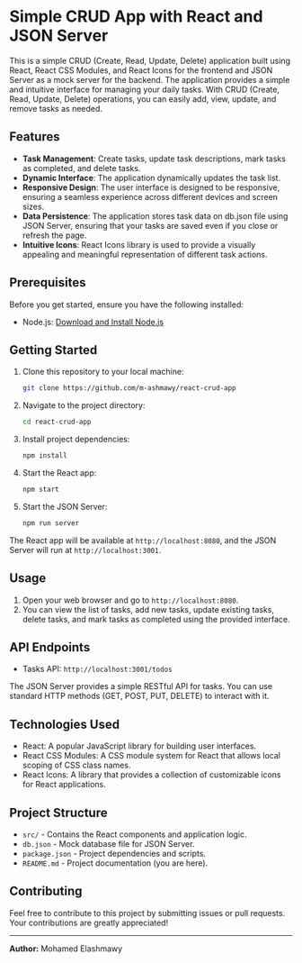 # Simple CRUD App with React and JSON Server

This is a simple CRUD (Create, Read, Update, Delete) application built using React, React CSS Modules, and React Icons for the frontend and JSON Server as a mock server for the backend. The application provides a simple and intuitive interface for managing your daily tasks. With CRUD (Create, Read, Update, Delete) operations, you can easily add, view, update, and remove tasks as needed.

## Features

- **Task Management**: Create tasks, update task descriptions, mark tasks as completed, and delete tasks.
- **Dynamic Interface**: The application dynamically updates the task list.
- **Responsive Design**: The user interface is designed to be responsive, ensuring a seamless experience across different devices and screen sizes.
- **Data Persistence**: The application stores task data on db.json file using JSON Server, ensuring that your tasks are saved even if you close or refresh the page.
- **Intuitive Icons**: React Icons library is used to provide a visually appealing and meaningful representation of different task actions.

## Prerequisites

Before you get started, ensure you have the following installed:

- Node.js: [Download and Install Node.js](https://nodejs.org/)

## Getting Started

1. Clone this repository to your local machine:

   ```bash
   git clone https://github.com/m-ashmawy/react-crud-app
   ```

2. Navigate to the project directory:

   ```bash
   cd react-crud-app
   ```

3. Install project dependencies:

   ```bash
   npm install
   ```

4. Start the React app:

   ```bash
   npm start
   ```

5. Start the JSON Server:

   ```bash
   npm run server
   ```

The React app will be available at `http://localhost:8080`, and the JSON Server will run at `http://localhost:3001`.

## Usage

1. Open your web browser and go to `http://localhost:8080`.
2. You can view the list of tasks, add new tasks, update existing tasks, delete tasks, and mark tasks as completed using the provided interface.

## API Endpoints

- Tasks API: `http://localhost:3001/todos`

The JSON Server provides a simple RESTful API for tasks. You can use standard HTTP methods (GET, POST, PUT, DELETE) to interact with it.

## Technologies Used

- React: A popular JavaScript library for building user interfaces.
- React CSS Modules: A CSS module system for React that allows local scoping of CSS class names.
- React Icons: A library that provides a collection of customizable icons for React applications.

## Project Structure

- `src/` - Contains the React components and application logic.
- `db.json` - Mock database file for JSON Server.
- `package.json` - Project dependencies and scripts.
- `README.md` - Project documentation (you are here).

## Contributing

Feel free to contribute to this project by submitting issues or pull requests. Your contributions are greatly appreciated!

---

**Author:** Mohamed Elashmawy
